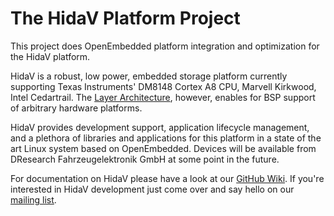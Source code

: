 The HidaV Platform Project
==========================

This project does OpenEmbedded platform integration and optimization
for the HidaV platform.

HidaV is a robust, low power, embedded storage platform currently supporting
Texas Instruments' DM8148 Cortex A8 CPU, Marvell Kirkwood, Intel Cedartrail.
The [Layer Architecture](https://github.com/DFE/HidaV/wiki/Hidav-oe-layers),
however, enables for BSP support of arbitrary hardware platforms.

HidaV provides development support, application lifecycle management, and a 
plethora of libraries and applications for this platform in a state of the 
art Linux system based on OpenEmbedded. Devices will be available from 
DResearch Fahrzeugelektronik GmbH at some point in the future.

For documentation on HidaV please have a look at our
[GitHub Wiki](https://github.com/DFE/HidaV/wiki). If you're interested in
HidaV development just come over and say hello on our
[mailing list](https://groups.google.com/a/dresearch-fe.de/group/hidav-devel-list/topics).
